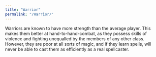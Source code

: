 ```yaml
---
title: "Warrior"
permalink: "/Warrior/"
---
```


Warriors are known to have more strength than the average player. This
makes them better at hand-to-hand-combat, as they possess skills of
violence and fighting unequalled by the members of any other class.
However, they are poor at all sorts of magic, and if they learn spells,
will never be able to cast them as efficiently as a real spellcaster.